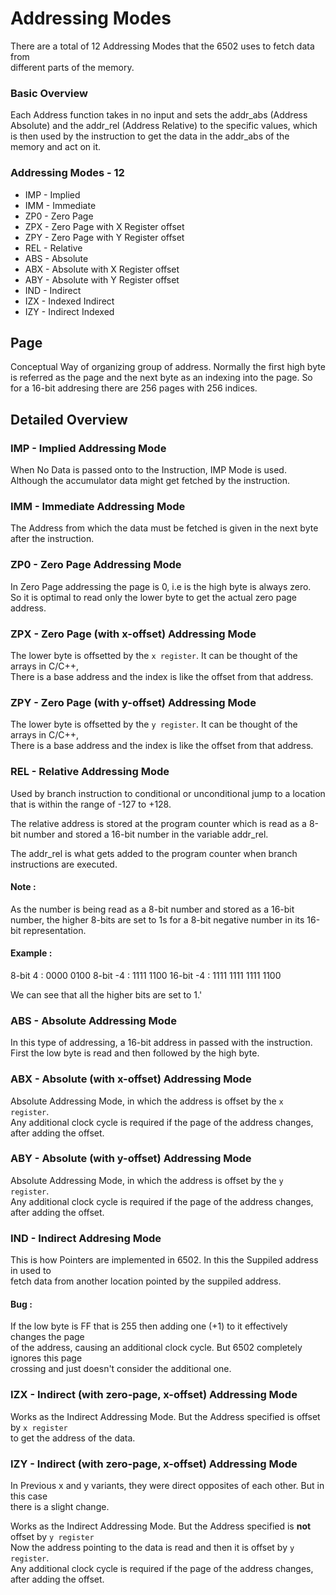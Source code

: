 # Addressing Modes
There are a total of 12 Addressing Modes that the 6502 uses to fetch data from  
different parts of the memory.  

### Basic Overview

Each Address function takes in no input and sets the addr_abs (Address Absolute) and the addr_rel (Address Relative) to the specific values, which is then used by the instruction to get the data in the addr_abs of the memory and act on it.


### Addressing Modes - 12

- IMP - Implied
- IMM - Immediate
- ZP0 - Zero Page
- ZPX - Zero Page with X Register offset
- ZPY - Zero Page with Y Register offset
- REL - Relative
- ABS - Absolute
- ABX - Absolute with X Register offset
- ABY - Absolute with Y Register offset
- IND - Indirect
- IZX - Indexed Indirect
- IZY - Indirect Indexed

## Page

Conceptual Way of organizing group of address. Normally the first high byte  
is referred as the page and the next byte as an indexing into the page.
So for a 16-bit addresing there are 256 pages with 256 indices.

## Detailed Overview

### IMP - Implied Addressing Mode

When No Data is passed onto to the Instruction, IMP Mode is used.  
Although the accumulator data might get fetched by the instruction.  

### IMM - Immediate Addressing Mode

The Address from which the data must be fetched is given in the next byte  
after the instruction.

### ZP0 - Zero Page Addressing Mode

In Zero Page addressing the page is 0, i.e is the high byte is always zero.  
So it is optimal to read only the lower byte to get the actual zero page address.  

### ZPX - Zero Page (with x-offset) Addressing Mode

The lower byte is offsetted by the `x register`. It can be thought of the arrays in C/C++,  
There is a base address and the index is like the offset from that address.  

### ZPY - Zero Page (with y-offset) Addressing Mode

The lower byte is offsetted by the `y register`. It can be thought of the arrays in C/C++,  
There is a base address and the index is like the offset from that address.  

### REL - Relative Addressing Mode

Used by branch instruction to conditional or unconditional jump to a location that is within the range of -127 to +128.

The relative address is stored at the program counter
which is read as a 8-bit number and stored a 16-bit number in the variable addr_rel.

The addr_rel is what gets added to the program counter when branch instructions are executed.

#### Note :
As the number is being read as a 8-bit number and stored as a 16-bit number, the higher 8-bits are set to 1s for a 8-bit negative number in its 16-bit representation.

#### Example :

8-bit 4  : 0000 0100
8-bit -4 : 1111 1100
16-bit -4 : 1111 1111 1111 1100

We can see that all the higher bits are set to 1.'

### ABS - Absolute Addressing Mode

In this type of addressing, a 16-bit address in passed with the instruction.  
First the low byte is read and then followed by the high byte.

### ABX - Absolute (with x-offset) Addressing Mode

Absolute Addressing Mode, in which the address is offset by the `x register`.  
Any additional clock cycle is required if the page of the address changes, after adding the offset.

### ABY - Absolute (with y-offset) Addressing Mode

Absolute Addressing Mode, in which the address is offset by the `y register`.  
Any additional clock cycle is required if the page of the address changes, after adding the offset.

### IND - Indirect Addresing Mode

This is how Pointers are implemented in 6502. In this the Suppiled address in used to  
fetch data from another location pointed by the suppiled address.  

#### Bug :

If the low byte is FF that is 255 then adding one (+1) to it effectively changes the page  
of the address, causing an additional clock cycle. But 6502 completely ignores this page  
crossing and just doesn't consider the additional one.

### IZX - Indirect (with zero-page, x-offset) Addressing Mode

Works as the Indirect Addressing Mode. But the Address specified is offset by `x register`  
to get the address of the data.

### IZY - Indirect (with zero-page, x-offset) Addressing Mode

In Previous x and y variants, they were direct opposites of each other. But in this case  
there is a slight change.  

Works as the Indirect Addressing Mode. But the Address specified is **not** offset by `y register`  
Now the address pointing to the data is read and then it is offset by `y register`.  
Any additional clock cycle is required if the page of the address changes, after adding the offset.  